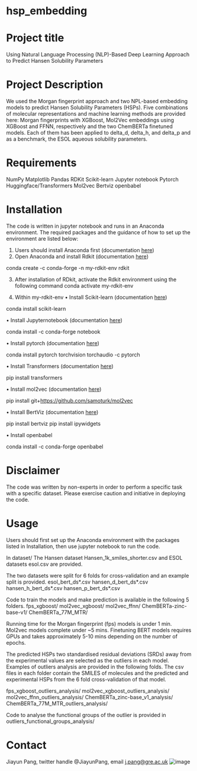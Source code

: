 # hsp_embedding
# Project title
Using Natural Language Processing (NLP)-Based Deep Learning Approach to Predict Hansen Solubility Parameters  

# Project Description
We used the Morgan fingerprint approach and two NPL-based embedding models to predict Hansen Solubility Parameters (HSPs). Five combinations of molecular representations and machine learning methods are provided here: Morgan fingerprints with XGBoost, Mol2Vec embeddings using XGBoost and FFNN, respectively and the two ChemBERTa finetuned models. Each of them has been applied to delta_d, delta_h, and delta_p and as a benchmark, the ESOL aqueous solubility parameters. 

# Requirements
NumPy
Matplotlib
Pandas
RDKit
Scikit-learn
Jupyter notebook
Pytorch
Huggingface/Transformers
Mol2vec
Bertviz
openbabel

# Installation
The code is written in jupyter notebook and runs in an Anaconda environment. The required packages and the guidance of how to set up the environment are listed below:

1. Users should install Anaconda first (documentation [here](https://conda.io/projects/conda/en/latest/user-guide/install/index.html))
2. Open Anaconda and install Rdkit (documentation [here](https://www.rdkit.org/docs/Install.html)) 

conda create -c conda-forge -n my-rdkit-env rdkit 

3. After installation of RDkit, activate the Rdkit environment using the following command
conda activate my-rdkit-env 

4. Within my-rdkit-env
•	Install Scikit-learn (documentation [here](https://scikit-learn.org/stable/install.html)) 

conda install scikit-learn  

•	Install Jupyternotebook (documentation [here](https://jupyter.org/install)) 

conda install -c conda-forge notebook  

•	Install pytorch (documentation [here](https://pytorch.org/get-started/locally/)) 

conda install pytorch torchvision torchaudio -c pytorch

•	Install Transformers (documentation [here](https://huggingface.co/docs/transformers/v4.15.0/installation)) 

pip install transformers

•	Install mol2vec (documentation [here](https://github.com/samoturk/mol2vec))

pip install git+https://github.com/samoturk/mol2vec

•	Install BertViz (documentation [here](https://github.com/jessevig/bertviz/blob/master/README.md)) 

pip install bertviz
pip install ipywidgets

•	Install openbabel

conda install -c conda-forge openbabel

# Disclaimer
The code was written by non-experts in order to perform a specific task with a specific dataset. Please exercise caution and initiative in deploying the code. 

# Usage
Users should first set up the Anaconda environment with the packages listed in Installation, then use jupyter notebook to run the code. 

In dataset/
The Hansen dataset  Hansen_1k_smiles_shorter.csv and ESOL datasets esol.csv are provided.

The two datasets were split for 6 folds for cross-validation and an example split is provided. 
esol_bert_ds*.csv
hansen_d_bert_ds*.csv
hansen_h_bert_ds*.csv
hansen_p_bert_ds*.csv

Code to train the models and make prediction is available in the following 5 folders. 
fps_xgboost/
mol2vec_xgboost/
mol2vec_ffnn/
ChemBERTa-zinc-base-v1/
ChemBERTa_77M_MTR/

Running time for the Morgan fingerprint (fps) models is under 1 min. 
Mol2vec models complete under ~5 mins. 
Finetuning BERT models requires GPUs and takes approximately 5-10 mins depending on the number of epochs. 

The predicted HSPs two standardised residual deviations (SRDs) away from the experimental values are selected as the outliers in each model. Examples of outliers analysis are provided in the following folds. The csv files in each folder contain the SMILES of molecules and the predicted and experimental HSPs from the 6 fold cross-validation of that model. 

fps_xgboost_outliers_analysis/
mol2vec_xgboost_outliers_analysis/
mol2vec_ffnn_outliers_analysis/
ChemBERTa_zinc-base_v1_analysis/
ChemBERTa_77M_MTR_outliers_analysis/

Code to analyse the functional groups of the outlier is provided in outliers_functional_groups_analysis/


# Contact
Jiayun Pang, twitter handle @JiayunPang, email j.pang@gre.ac.uk
![image](https://github.com/jiayunpang/hsp_embedding/assets/137286135/839bcc96-be80-475d-b4b3-fa9b647faa83)
